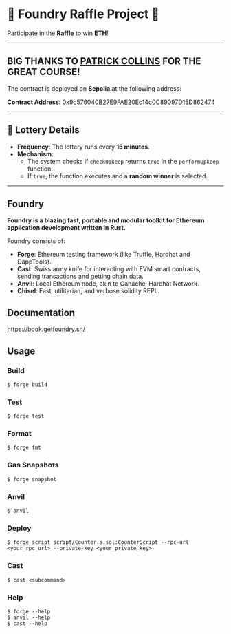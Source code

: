 # 🎉 Foundry Raffle Project 🎉

Participate in the **Raffle** to win **ETH**!

---

## **BIG THANKS TO [PATRICK COLLINS](https://twitter.com/PatrickAlphaC) FOR THE GREAT COURSE!**

The contract is deployed on **Sepolia** at the following address:

**Contract Address**: [0x9c576040B27E9FAE20Ec14c0C89097D15D862474](https://sepolia.etherscan.io/address/0x9c576040B27E9FAE20Ec14c0C89097D15D862474)

---

## 🎲 Lottery Details

- **Frequency**: The lottery runs every **15 minutes**.
- **Mechanism**:
  - The system checks if `checkUpkeep` returns `true` in the `performUpkeep` function.
  - If `true`, the function executes and a **random winner** is selected.

---

## Foundry

**Foundry is a blazing fast, portable and modular toolkit for Ethereum application development written in Rust.**

Foundry consists of:

- **Forge**: Ethereum testing framework (like Truffle, Hardhat and DappTools).
- **Cast**: Swiss army knife for interacting with EVM smart contracts, sending transactions and getting chain data.
- **Anvil**: Local Ethereum node, akin to Ganache, Hardhat Network.
- **Chisel**: Fast, utilitarian, and verbose solidity REPL.

## Documentation

https://book.getfoundry.sh/

## Usage

### Build

```shell
$ forge build
```

### Test

```shell
$ forge test
```

### Format

```shell
$ forge fmt
```

### Gas Snapshots

```shell
$ forge snapshot
```

### Anvil

```shell
$ anvil
```

### Deploy

```shell
$ forge script script/Counter.s.sol:CounterScript --rpc-url <your_rpc_url> --private-key <your_private_key>
```

### Cast

```shell
$ cast <subcommand>
```

### Help

```shell
$ forge --help
$ anvil --help
$ cast --help
```
